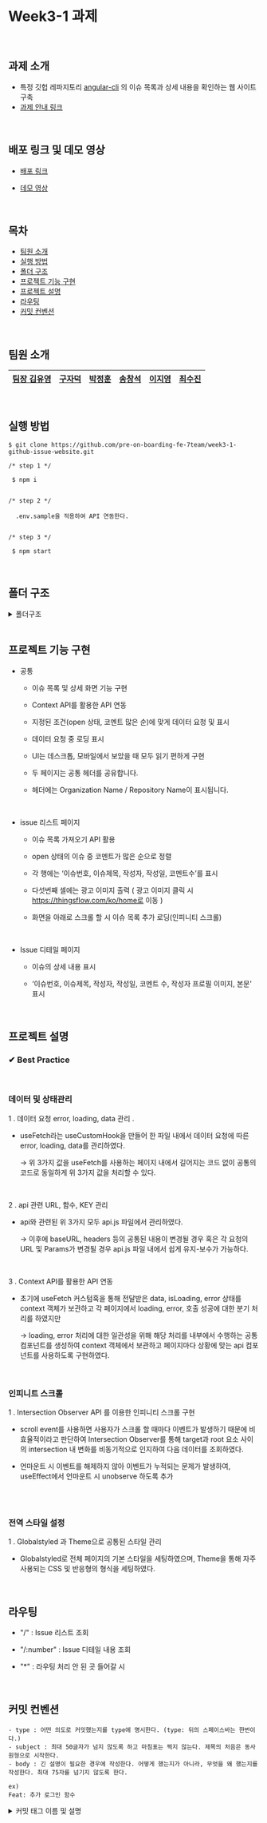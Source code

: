 #  Week3-1 과제 

<br/>

## 과제 소개

- 특정 깃헙 레파지토리 [angular-cli](https://github.com/angular/angular-cli) 의 이슈 목록과 상세 내용을 확인하는 웹 사이트 구축
- [과제 안내 링크](https://younuk.notion.site/27bf1cfefdce49f89d16bd14a9ff7f70)

<br/>



## 배포 링크 및 데모 영상

- [배포 링크](https://wanted07-github-issue.netlify.app/)

- [데모 영상](https://drive.google.com/file/d/149RSeV9gSgwkZlRS9iBtaYkOx5yxHjP5/view?usp=sharing)

<br/>

## 목차 

- [팀원 소개](#팀원-소개)
- [실행 방법](#실행-방법)
- [폴더 구조](#폴더-구조)
- [프로젝트 기능 구현](#프로젝트-기능-구현)
- [프로젝트 설명](#프로젝트-설명)
- [라우팅](#라우팅)
- [커밋 컨벤션](#커밋-컨벤션)

<br/>

## 팀원 소개

| [팀장 김유영](https://github.com/ezn6) | [구자덕](https://github.com/ted-jv) | [박정훈](https://github.com/Malza0408) | [송창석](https://github.com/SongChangseok) | [이지영](https://github.com/jiyounggo) | [최수진](https://github.com/ssujinc) |
| -------------------------------------- | ----------------------------------- | -------------------------------------- | ------------------------------------------ | -------------------------------------- | ------------------------------------ |
<br/>


## 실행 방법

```
$ git clone https://github.com/pre-on-boarding-fe-7team/week3-1-github-issue-website.git
```


```
/* step 1 */

 $ npm i


/* step 2 */

  .env.sample을 적용하여 API 연동한다.
  

/* step 3 */

 $ npm start
```


<br/>


## 폴더 구조

<details><summary>폴더구조
</summary>

  <br/>
  
```
📦src
 ┣ 📂api
 ┃ ┗ 📜IssueApi.jsx
 ┃ ┗ 📜api.js
 ┣ 📂common
 ┃ ┗ 📂hooks
 ┃ ┃ ┗ 📜useFetch.js
 ┃ ┗ 📂utils  
 ┃ ┃ ┗ 📜constant.js
 ┃ ┃ ┗ 📜convertDate.js
 ┃ ┃ ┗ 📜loading.js
 ┣ 📂components
 ┃ ┣ 📂Header
 ┃ ┃ ┣ 📜Header.jsx
 ┃ ┃ ┣ 📜Header.style.js
 ┃ ┣ 📂Loading
 ┃ ┃ ┗ 📜Loading.jsx
 ┃ ┃ ┗ 📜Loading.style.js
 ┣ 📂context
 ┃ ┃ ┗ 📜APIContext.js
 ┣ 📂pages
 ┃ ┣ 📂Error
 ┃ ┃ ┣ 📜Error.jsx
 ┃ ┣ 📂IssueDetail
 ┃ ┃ ┣ 📜IssueContent.jsx
 ┃ ┃ ┣ 📜IssueDetail.jsx
 ┃ ┃ ┣ 📜IssueDetail.style.js
 ┃ ┣ 📂Main
 ┃ ┃ ┣ 📂Issues
 ┃ ┃ ┃ ┣ 📜Issues.jsx
 ┃ ┃ ┃ ┣ 📜Issues.style.js
 ┃ ┃ ┣ 📜Main.jsx
 ┃ ┃ ┣ 📜Main.style.js
 ┃ ┣ 📂NotFound
 ┃ ┃ ┣ 📜NotFound.jsx
 ┣ 📂styles
 ┃ ┣ 📜global-styles.js
 ┃ ┗ 📜theme.js
 ┣ 📜App.js
 ┗ 📜index.js
```

## </details>

<br/>



## 프로젝트 기능 구현
- 공통

  - 이슈 목록 및 상세 화면 기능 구현

  - Context API를 활용한 API 연동
 
  - 지정된 조건(open 상태, 코멘트 많은 순)에 맞게 데이터 요청 및 표시
   
  - 데이터 요청 중 로딩 표시
   
  - UI는 데스크톱, 모바일에서 보았을 때 모두 읽기 편하게 구현

  - 두 페이지는 공통 헤더를 공유합니다.

  - 헤더에는 Organization Name / Repository Name이 표시됩니다.

  
  <br/>
  
- issue 리스트 페이지

  - 이슈 목록 가져오기 API 활용
   
  - open 상태의 이슈 중 코멘트가 많은 순으로 정렬 
   
  - 각 행에는 ‘이슈번호, 이슈제목, 작성자, 작성일, 코멘트수’를 표시 
   
  - 다섯번째 셀에는 광고 이미지 출력 ( 광고 이미지 클릭 시 https://thingsflow.com/ko/home로 이동 )
   
  - 화면을 아래로 스크롤 할 시 이슈 목록 추가 로딩(인피니티 스크롤)

  
  <br/>


- Issue 디테일 페이지
 
  - 이슈의 상세 내용 표시
   
  - ‘이슈번호, 이슈제목, 작성자, 작성일, 코멘트 수, 작성자 프로필 이미지, 본문' 표시

  <br/>
   


## 프로젝트 설명

###  ✔ Best Practice


  <br/>



 ### 데이터 및 상태관리

1 . 데이터 요청 error, loading, data 관리 .

 - useFetch라는 useCustomHook을 만들어 한 파일 내에서 데이터 요청에 따른 error, loading, data를 관리하였다.

   → 위 3가지 값을 useFetch를 사용하는 페이지 내에서 길어지는 코드 없이 공통의 코드로 동일하게 위 3가지 값을 처리할 수 있다.

<br/>

2 . api 관련 URL, 함수, KEY 관리

 - api와 관련된 위 3가지 모두 api.js 파일에서 관리하였다. 

   → 이후에 baseURL, headers 등의 공통된 내용이 변경될 경우 혹은 각 요청의 URL 및 Params가 변경될 경우 api.js 파일 내에서 쉽게 유지-보수가 가능하다.
   
   
   <br/>
   
 3 . Context API를 활용한 API 연동
 
   - 초기에 useFetch 커스텀훅을 통해 전달받은 data, isLoading, error 상태를  context 객체가 보관하고 각 페이지에서 loading, error, 호출 성공에 대한 분기 처리를 하였지만
    
     → loading, error 처리에 대한 일관성을 위해 해당 처리를 내부에서 수행하는 공통 컴포넌트를 생성하여 context 객체에서 보관하고 페이지마다 상황에 맞는 api 컴포넌트를 사용하도록         구현하였다.
   
      <br/>
   
### 인피니트 스크롤
   
 1 . Intersection Observer API 를 이용한 인피니티 스크롤 구현
 
   - scroll event를 사용하면 사용자가 스크롤 할 때마다 이벤트가 발생하기 때문에 비효율적이라고 판단하여
     Intersection Observer를 통해 target과 root 요소 사이의 intersection 내 변화를 비동기적으로 인지하여 다음 데이터를 조회하였다.
     
   - 언마운트 시 이벤트를 해제하지 않아 이벤트가 누적되는 문제가 발생하여, useEffect에서 언마운트 시 unobserve 하도록 추가
   
   
 <br/>
 <br/>


### 전역 스타일 설정

1 . Globalstyled 과 Theme으로 공통된 스타일 관리

  - Globalstyled로 전체 페이지의 기본 스타일을 세팅하였으며, Theme을 통해 자주 사용되는 CSS 및 반응형의 형식을 세팅하였다.   
  
   
 <br/>

## 라우팅

- "/"  :  Issue 리스트 조회 
     
- "/:number"  :  Issue 디테일 내용 조회
     
- "*"  :  라우팅 처리 안 된 곳 들어갈 시

<br/>

## 커밋 컨벤션
```
- type : 어떤 의도로 커밋했는지를 type에 명시한다. (type: 뒤의 스페이스바는 한번이다.)
- subject : 최대 50글자가 넘지 않도록 하고 마침표는 찍지 않는다. 제목의 처음은 동사 원형으로 시작한다.
- body : 긴 설명이 필요한 경우에 작성한다. 어떻게 했는지가 아니라, 무엇을 왜 했는지를 작성한다. 최대 75자를 넘기지 않도록 한다.

ex)
Feat: 추가 로그인 함수
```

<details><summary>커밋 태그 이름 및 설명
</summary>
  
  <br/>
  
```
Feat - 새로운 기능을 추가할 경우

Fix - 버그를 고친 경우

Design - CSS 등 사용자 UI 디자인 변경

!BREAKING CHANGE - 커다란 API 변경의 경우

!HOTFIX - 급하게 치명적인 버그를 고쳐야하는 경우

Style - 코드 포맷 변경, 세미 콜론 누락, 코드 수정이 없는 경우

Refactor - 프로덕션 코드 리팩토링

Comment - 필요한 주석 추가 및 변경

Docs - 문서를 수정한 경우

Test - 테스트 추가, 테스트 리팩토링(프로덕션 코드 변경 X)

Chore - 빌드 태스트 업데이트, 패키지 매니저를 설정하는 경우(프로덕션 코드 변경 X)

Rename - 파일 혹은 폴더명을 수정하거나 옮기는 작업만인 경우

Remove - 파일을 삭제하는 작업만 수행한 경우
```
  </details>


